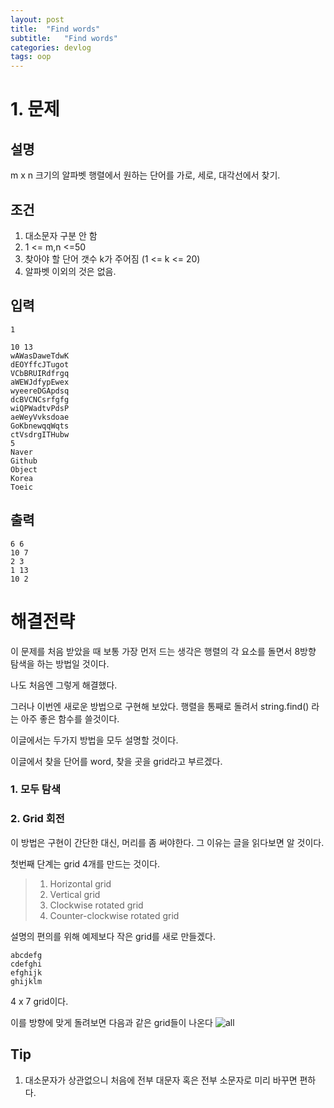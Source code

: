 ```yaml
---
layout: post
title:  "Find words"
subtitle:   "Find words"
categories: devlog
tags: oop
---
```


# 1. 문제 

## 설명

m x n 크기의 알파벳 행렬에서 원하는 단어를 가로, 세로, 대각선에서 찾기.


## 조건

1. 대소문자 구분 안 함
2. 1 <= m,n <=50
3. 찾아야 할 단어 갯수 k가 주어짐 (1 <= k <= 20)
4. 알파벳 이외의 것은 없음.


## 입력
```
1

10 13
wAWasDaweTdwK
dEOYffcJTugot
VCbBRUIRdfrgq
aWEWJdfypEwex
wyeereDGApdsq
dcBVCNCsrfgfg
wiQPWadtvPdsP
aeWeyVvksdoae
GoKbnewqqWqts
ctVsdrgITHubw
5
Naver
Github
Object
Korea
Toeic
```

## 출력
```
6 6
10 7
2 3
1 13
10 2
```

# 해결전략

이 문제를 처음 받았을 때 보통 가장 먼저 드는 생각은
행렬의 각 요소를 돌면서 8방향 탐색을 하는 방법일 것이다.

나도 처음엔 그렇게 해결했다.

그러나 이번엔 새로운 방법으로 구현해 보았다.
행렬을 통째로 돌려서 string.find() 라는 아주 좋은 함수를 쓸것이다.

이글에서는 두가지 방법을 모두 설명할 것이다.

이글에서 찾을 단어를 word, 찾을 곳을 grid라고 부르겠다.

### 1. 모두 탐색

### 2. Grid 회전

이 방법은 구현이 간단한 대신, 머리를 좀 써야한다.
그 이유는 글을 읽다보면 알 것이다.

첫번째 단계는 grid 4개를 만드는 것이다.
> 1. Horizontal grid
> 2. Vertical grid
> 3. Clockwise rotated grid
> 4. Counter-clockwise rotated grid

설명의 편의를 위해 예제보다 작은 grid를 새로 만들겠다.

```
abcdefg
cdefghi
efghijk
ghijklm
```
4 x 7 grid이다.

이를 방향에 맞게 돌려보면 다음과 같은 grid들이 나온다
![all](https://bleetoteelb.github.io/assets/img/all.JPG)

## Tip

1. 대소문자가 상관없으니 처음에 전부 대문자 혹은 전부 소문자로 미리 바꾸면 편하다.